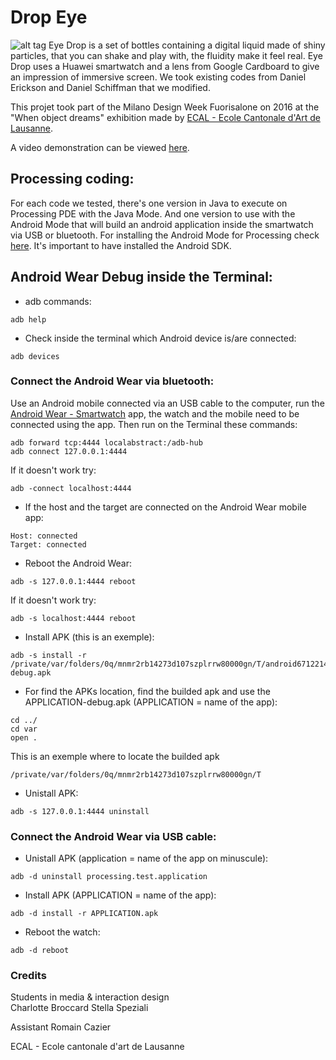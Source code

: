 # Drop Eye
![alt tag](https://raw.githubusercontent.com/spezialis/Drop_Eye/master/Processus/Eye_Drop.jpg)
Eye Drop is a set of bottles containing a digital liquid made of shiny particles, that you can shake and play with, the fluidity make it feel real. Eye Drop uses a Huawei smartwatch and a lens from Google Cardboard to give an impression of immersive screen. 
We took existing codes from Daniel Erickson and Daniel Schiffman that we modified.

This projet took part of the Milano Design Week Fuorisalone on 2016 at the "When object dreams" exhibition made by [ECAL - Ecole Cantonale d'Art de Lausanne](http://www.ecal.ch/fr/100/homepage).

A video demonstration can be viewed [here](https://www.youtube.com/watch?v=5UhNIojhL8o).

## Processing coding:
For each code we tested, there's one version in Java to execute on Processing PDE with the Java Mode. And one version to use with the Android Mode that will build an android application inside the smartwatch via USB or bluetooth.
For installing the Android Mode for Processing check [here](https://github.com/processing/processing-android/wiki). It's important to have installed the Android SDK.

## Android Wear Debug inside the Terminal:
- adb commands:
```
adb help
```

- Check inside the terminal which Android device is/are connected:
```
adb devices
```

### Connect the Android Wear via bluetooth:
Use an Android mobile connected via an USB cable to the computer, run the [Android Wear - Smartwatch](https://play.google.com/store/apps/details?id=com.google.android.wearable.app) app, the watch and the mobile need to be connected using the app. Then run on the Terminal these commands:
```
adb forward tcp:4444 localabstract:/adb-hub
adb connect 127.0.0.1:4444
```

If it doesn't work try:

```
adb -connect localhost:4444
```

- If the host and the target are connected on the Android Wear mobile app:
```
Host: connected
Target: connected
```

- Reboot the Android Wear:
```
adb -s 127.0.0.1:4444 reboot
```

If it doesn't work try:
```
adb -s localhost:4444 reboot
```

- Install APK (this is an exemple):
```
adb -s install -r /private/var/folders/0q/mnmr2rb14273d107szplrrw80000gn/T/android6712214751317668388sketch/bin/APPLICATION-debug.apk
```

- For find the APKs location, find the builded apk and use the APPLICATION-debug.apk (APPLICATION = name of the app):
```
cd ../
cd var
open .
```
This is an exemple where to locate the builded apk
```
/private/var/folders/0q/mnmr2rb14273d107szplrrw80000gn/T
```

- Unistall APK:
```
adb -s 127.0.0.1:4444 uninstall
```


### Connect the Android Wear via USB cable:

- Unistall APK (application = name of the app on minuscule):
```
adb -d uninstall processing.test.application
```

- Install APK (APPLICATION = name of the app):
```
adb -d install -r APPLICATION.apk
```

- Reboot the watch:
```
adb -d reboot
```

### Credits
Students in media & interaction design <br>
Charlotte Broccard
Stella Speziali

Assistant
Romain Cazier

ECAL - Ecole cantonale d'art de Lausanne


